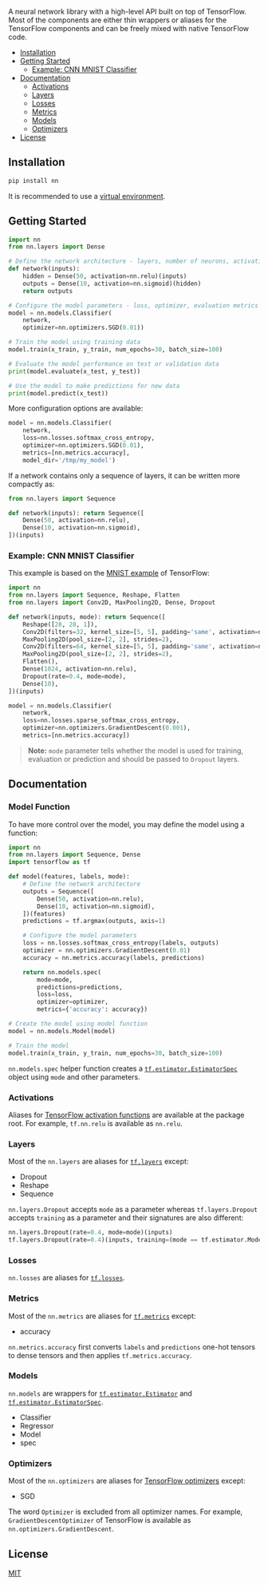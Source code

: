 A neural network library with a high-level API built on top of TensorFlow. Most of the components are either thin wrappers or aliases for the TensorFlow components and can be freely mixed with native TensorFlow code.


<!-- TOC depthFrom:2 depthTo:3 withLinks:1 updateOnSave:1 orderedList:0 -->

- [Installation](#installation)
- [Getting Started](#getting-started)
	- [Example: CNN MNIST Classifier](#example-cnn-mnist-classifier)
- [Documentation](#documentation)
	- [Activations](#activations)
	- [Layers](#layers)
	- [Losses](#losses)
	- [Metrics](#metrics)
	- [Models](#models)
	- [Optimizers](#optimizers)
- [License](#license)

<!-- /TOC -->


## Installation

```sh
pip install nn
```

It is recommended to use a [virtual environment].

## Getting Started

```py
import nn
from nn.layers import Dense

# Define the network architecture - layers, number of neurons, activations etc.
def network(inputs):
    hidden = Dense(50, activation=nn.relu)(inputs)
    outputs = Dense(10, activation=nn.sigmoid)(hidden)
    return outputs

# Configure the model parameters - loss, optimizer, evaluation metrics etc.
model = nn.models.Classifier(
    network,
    optimizer=nn.optimizers.SGD(0.01))

# Train the model using training data
model.train(x_train, y_train, num_epochs=30, batch_size=100)

# Evaluate the model performance on test or validation data
print(model.evaluate(x_test, y_test))

# Use the model to make predictions for new data
print(model.predict(x_test))
```

More configuration options are available:

```py
model = nn.models.Classifier(
    network,
    loss=nn.losses.softmax_cross_entropy,
    optimizer=nn.optimizers.SGD(0.01),
    metrics=[nn.metrics.accuracy],
    model_dir='/tmp/my_model')
```

If a network contains only a sequence of layers, it can be written more compactly as:

```py
from nn.layers import Sequence

def network(inputs): return Sequence([
    Dense(50, activation=nn.relu),
    Dense(10, activation=nn.sigmoid),
])(inputs)
```

### Example: CNN MNIST Classifier

This example is based on the [MNIST example] of TensorFlow:

```py
import nn
from nn.layers import Sequence, Reshape, Flatten
from nn.layers import Conv2D, MaxPooling2D, Dense, Dropout

def network(inputs, mode): return Sequence([
    Reshape([28, 28, 1]),
    Conv2D(filters=32, kernel_size=[5, 5], padding='same', activation=nn.relu),
    MaxPooling2D(pool_size=[2, 2], strides=2),
    Conv2D(filters=64, kernel_size=[5, 5], padding='same', activation=nn.relu),
    MaxPooling2D(pool_size=[2, 2], strides=2),
    Flatten(),
    Dense(1024, activation=nn.relu),
    Dropout(rate=0.4, mode=mode),
    Dense(10),
])(inputs)

model = nn.models.Classifier(
    network,
    loss=nn.losses.sparse_softmax_cross_entropy,
    optimizer=nn.optimizers.GradientDescent(0.001),
    metrics=[nn.metrics.accuracy])
```

> **Note:** `mode` parameter tells whether the model is used for training, evaluation or prediction and should be passed to `Dropout` layers.


## Documentation

### Model Function

To have more control over the model, you may define the model using a function:

```py
import nn
from nn.layers import Sequence, Dense
import tensorflow as tf

def model(features, labels, mode):
    # Define the network architecture
    outputs = Sequence([
        Dense(50, activation=nn.relu),
        Dense(10, activation=nn.sigmoid),
    ])(features)
    predictions = tf.argmax(outputs, axis=1)

    # Configure the model parameters
    loss = nn.losses.softmax_cross_entropy(labels, outputs)
    optimizer = nn.optimizers.GradientDescent(0.01)
    accuracy = nn.metrics.accuracy(labels, predictions)

    return nn.models.spec(
        mode=mode,
        predictions=predictions,
        loss=loss,
        optimizer=optimizer,
        metrics={'accuracy': accuracy})

# Create the model using model function
model = nn.models.Model(model)

# Train the model
model.train(x_train, y_train, num_epochs=30, batch_size=100)
```

`nn.models.spec` helper function creates a [`tf.estimator.EstimatorSpec`][tf.estimator.EstimatorSpec] object using `mode` and other parameters.

### Activations

Aliases for [TensorFlow activation functions] are available at the package root. For example, `tf.nn.relu` is available as `nn.relu`.

### Layers

Most of the `nn.layers` are aliases for [`tf.layers`][tf.layers] except:

- Dropout
- Reshape
- Sequence

`nn.layers.Dropout` accepts `mode` as a parameter whereas `tf.layers.Dropout` accepts `training` as a parameter and their signatures are also different:

```py
nn.layers.Dropout(rate=0.4, mode=mode)(inputs)
tf.layers.Dropout(rate=0.4)(inputs, training=(mode == tf.estimator.ModeKeys.TRAIN))
```

### Losses

`nn.losses` are aliases for [`tf.losses`][tf.losses].

### Metrics

Most of the `nn.metrics` are aliases for [`tf.metrics`][tf.metrics] except:

- accuracy

`nn.metrics.accuracy` first converts `labels` and `predictions` one-hot tensors to dense tensors and then applies `tf.metrics.accuracy`.

### Models

`nn.models` are wrappers for [`tf.estimator.Estimator`][tf.estimator.Estimator] and [`tf.estimator.EstimatorSpec`][tf.estimator.EstimatorSpec].

- Classifier
- Regressor
- Model
- spec

### Optimizers

Most of the `nn.optimizers` are aliases for [TensorFlow optimizers] except:

- SGD

The word `Optimizer` is excluded from all optimizer names. For example, `GradientDescentOptimizer` of TensorFlow is available as `nn.optimizers.GradientDescent`.


## License

[MIT][license]


[license]: /LICENSE
[virtual environment]: https://docs.python.org/3/library/venv.html
[MNIST example]: https://www.tensorflow.org/tutorials/layers#building_the_cnn_mnist_classifier
[TensorFlow activation functions]: https://www.tensorflow.org/api_guides/python/nn#Activation_Functions
[tf.layers]: https://www.tensorflow.org/api_docs/python/tf/layers
[tf.losses]: https://www.tensorflow.org/api_docs/python/tf/losses
[tf.metrics]: https://www.tensorflow.org/api_docs/python/tf/metrics
[tf.estimator.Estimator]: https://www.tensorflow.org/api_docs/python/tf/estimator/Estimator
[tf.estimator.EstimatorSpec]: https://www.tensorflow.org/api_docs/python/tf/estimator/EstimatorSpec
[TensorFlow optimizers]: https://www.tensorflow.org/api_guides/python/train#Optimizers
